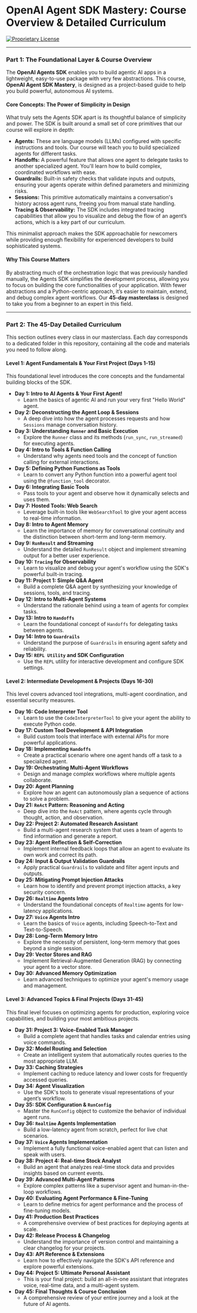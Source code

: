 # OpenAI Agent SDK Mastery: Course Overview & Detailed Curriculum

[![Proprietary License](https://img.shields.io/badge/license-proprietary-red.svg)](./LICENSE)

---

### **Part 1: The Foundational Layer & Course Overview**

The **OpenAI Agents SDK** enables you to build agentic AI apps in a lightweight, easy-to-use package with very few abstractions. This course, **OpenAI Agent SDK Mastery**, is designed as a project-based guide to help you build powerful, autonomous AI systems.

#### **Core Concepts: The Power of Simplicity in Design**

What truly sets the Agents SDK apart is its thoughtful balance of simplicity and power. The SDK is built around a small set of core primitives that our course will explore in depth:

* **Agents:** These are language models (LLMs) configured with specific instructions and tools. Our course will teach you to build specialized agents for different tasks.
* **Handoffs:** A powerful feature that allows one agent to delegate tasks to another specialized agent. You'll learn how to build complex, coordinated workflows with ease.
* **Guardrails:** Built-in safety checks that validate inputs and outputs, ensuring your agents operate within defined parameters and minimizing risks.
* **Sessions:** This primitive automatically maintains a conversation's history across agent runs, freeing you from manual state handling.
* **Tracing & Observability:** The SDK includes integrated tracing capabilities that allow you to visualize and debug the flow of an agent’s actions, which is a key part of our curriculum.

This minimalist approach makes the SDK approachable for newcomers while providing enough flexibility for experienced developers to build sophisticated systems.

#### **Why This Course Matters**

By abstracting much of the orchestration logic that was previously handled manually, the Agents SDK simplifies the development process, allowing you to focus on building the core functionalities of your application. With fewer abstractions and a Python-centric approach, it’s easier to maintain, extend, and debug complex agent workflows. Our **45-day masterclass** is designed to take you from a beginner to an expert in this field.

---

### **Part 2: The 45-Day Detailed Curriculum**

This section outlines every class in our masterclass. Each day corresponds to a dedicated folder in this repository, containing all the code and materials you need to follow along.

#### **Level 1: Agent Fundamentals & Your First Project (Days 1-15)**

This foundational level introduces the core concepts and the fundamental building blocks of the SDK.

* **Day 1: Intro to AI Agents & Your First Agent!**
    * Learn the basics of agentic AI and run your very first "Hello World" agent.
* **Day 2: Deconstructing the Agent Loop & Sessions**
    * A deep dive into how the agent processes requests and how `Sessions` manage conversation history.
* **Day 3: Understanding `Runner` and Basic Execution**
    * Explore the `Runner` class and its methods (`run_sync`, `run_streamed`) for executing agents.
* **Day 4: Intro to Tools & Function Calling**
    * Understand why agents need tools and the concept of function calling for external interactions.
* **Day 5: Defining Python Functions as Tools**
    * Learn to convert any Python function into a powerful agent tool using the `@function_tool` decorator.
* **Day 6: Integrating Basic Tools**
    * Pass tools to your agent and observe how it dynamically selects and uses them.
* **Day 7: Hosted Tools: Web Search**
    * Leverage built-in tools like `WebSearchTool` to give your agent access to real-time information.
* **Day 8: Intro to Agent Memory**
    * Learn the importance of memory for conversational continuity and the distinction between short-term and long-term memory.
* **Day 9: `RunResult` and Streaming**
    * Understand the detailed `RunResult` object and implement streaming output for a better user experience.
* **Day 10: `Tracing` for Observability**
    * Learn to visualize and debug your agent's workflow using the SDK's powerful built-in tracing.
* **Day 11: **Project 1: Simple Q&A Agent****
    * Build a complete Q&A agent by synthesizing your knowledge of sessions, tools, and tracing.
* **Day 12: Intro to Multi-Agent Systems**
    * Understand the rationale behind using a team of agents for complex tasks.
* **Day 13: Intro to `Handoffs`**
    * Learn the foundational concept of `Handoffs` for delegating tasks between agents.
* **Day 14: Intro to `Guardrails`**
    * Understand the purpose of `Guardrails` in ensuring agent safety and reliability.
* **Day 15: `REPL Utility` and SDK Configuration**
    * Use the `REPL` utility for interactive development and configure SDK settings.

#### **Level 2: Intermediate Development & Projects (Days 16-30)**

This level covers advanced tool integrations, multi-agent coordination, and essential security measures.

* **Day 16: Code Interpreter Tool**
    * Learn to use the `CodeInterpreterTool` to give your agent the ability to execute Python code.
* **Day 17: Custom Tool Development & API Integration**
    * Build custom tools that interface with external APIs for more powerful applications.
* **Day 18: Implementing `Handoffs`**
    * Create a practical scenario where one agent hands off a task to a specialized agent.
* **Day 19: Orchestrating Multi-Agent Workflows**
    * Design and manage complex workflows where multiple agents collaborate.
* **Day 20: Agent Planning**
    * Explore how an agent can autonomously plan a sequence of actions to solve a problem.
* **Day 21: `ReAct` Pattern: Reasoning and Acting**
    * Deep dive into the `ReAct` pattern, where agents cycle through thought, action, and observation.
* **Day 22: **Project 2: Automated Research Assistant****
    * Build a multi-agent research system that uses a team of agents to find information and generate a report.
* **Day 23: Agent Reflection & Self-Correction**
    * Implement internal feedback loops that allow an agent to evaluate its own work and correct its path.
* **Day 24: Input & Output Validation Guardrails**
    * Apply practical `Guardrails` to validate and filter agent inputs and outputs.
* **Day 25: Mitigating Prompt Injection Attacks**
    * Learn how to identify and prevent prompt injection attacks, a key security concern.
* **Day 26: `Realtime` Agents Intro**
    * Understand the foundational concepts of `Realtime` agents for low-latency applications.
* **Day 27: `Voice` Agents Intro**
    * Learn the basics of `Voice` agents, including Speech-to-Text and Text-to-Speech.
* **Day 28: Long-Term Memory Intro**
    * Explore the necessity of persistent, long-term memory that goes beyond a single session.
* **Day 29: Vector Stores and RAG**
    * Implement Retrieval-Augmented Generation (RAG) by connecting your agent to a vector store.
* **Day 30: Advanced Memory Optimization**
    * Learn advanced techniques to optimize your agent's memory usage and management.

#### **Level 3: Advanced Topics & Final Projects (Days 31-45)**

This final level focuses on optimizing agents for production, exploring voice capabilities, and building your most ambitious projects.

* **Day 31: **Project 3: Voice-Enabled Task Manager****
    * Build a complete agent that handles tasks and calendar entries using voice commands.
* **Day 32: Model Routing and Selection**
    * Create an intelligent system that automatically routes queries to the most appropriate LLM.
* **Day 33: Caching Strategies**
    * Implement caching to reduce latency and lower costs for frequently accessed queries.
* **Day 34: Agent Visualization**
    * Use the SDK's tools to generate visual representations of your agent’s workflow.
* **Day 35: SDK Configuration & `RunConfig`**
    * Master the `RunConfig` object to customize the behavior of individual agent runs.
* **Day 36: `Realtime` Agents Implementation**
    * Build a low-latency agent from scratch, perfect for live chat scenarios.
* **Day 37: `Voice` Agents Implementation**
    * Implement a fully functional voice-enabled agent that can listen and speak with users.
* **Day 38: **Project 4: Real-time Stock Analyst****
    * Build an agent that analyzes real-time stock data and provides insights based on current events.
* **Day 39: Advanced Multi-Agent Patterns**
    * Explore complex patterns like a supervisor agent and human-in-the-loop workflows.
* **Day 40: Evaluating Agent Performance & Fine-Tuning**
    * Learn to define metrics for agent performance and the process of fine-tuning models.
* **Day 41: Production Best Practices**
    * A comprehensive overview of best practices for deploying agents at scale.
* **Day 42: Release Process & Changelog**
    * Understand the importance of version control and maintaining a clear changelog for your projects.
* **Day 43: API Reference & Extensions**
    * Learn how to effectively navigate the SDK's API reference and explore powerful extensions.
* **Day 44: **Project 5: Ultimate Personal Assistant****
    * This is your final project: build an all-in-one assistant that integrates voice, real-time data, and a multi-agent system.
* **Day 45: Final Thoughts & Course Conclusion**
    * A comprehensive review of your entire journey and a look at the future of AI agents.

